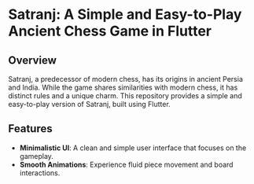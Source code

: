 # Satranj: A Simple and Easy-to-Play Ancient Chess Game in Flutter

## Overview

Satranj, a predecessor of modern chess, has its origins in ancient Persia and India. While the game shares similarities with modern chess, it has distinct rules and a unique charm. This repository provides a simple and easy-to-play version of Satranj, built using Flutter.

## Features

- **Minimalistic UI**: A clean and simple user interface that focuses on the gameplay.
- **Smooth Animations**: Experience fluid piece movement and board interactions.
